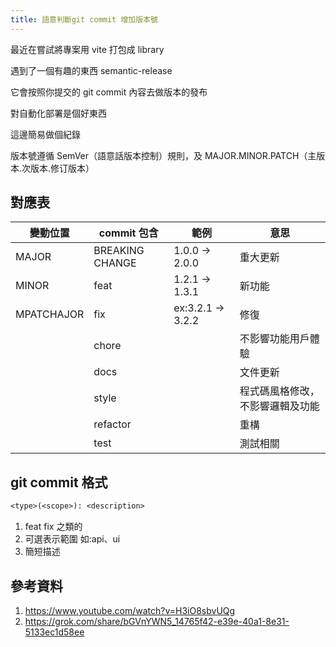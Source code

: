 ```yaml
---
title: 語意判斷git commit 增加版本號
---
```


最近在嘗試將專案用 vite 打包成 library

遇到了一個有趣的東西 semantic-release

它會按照你提交的 git commit 內容去做版本的發布

對自動化部署是個好東西

這邊簡易做個紀錄

版本號遵循 SemVer（語意話版本控制）規則，及 MAJOR.MINOR.PATCH（主版本.次版本.修订版本）

## 對應表

| 變動位置   | commit 包含     | 範例              | 意思                             |
| ---------- | --------------- | ----------------- | -------------------------------- |
| MAJOR      | BREAKING CHANGE | 1.0.0 -> 2.0.0    | 重大更新                         |
| MINOR      | feat            | 1.2.1 -> 1.3.1    | 新功能                           |
| MPATCHAJOR | fix             | ex:3.2.1 -> 3.2.2 | 修復                             |
|            | chore           |                   | 不影響功能用戶體驗               |
|            | docs            |                   | 文件更新                         |
|            | style           |                   | 程式碼風格修改，不影響邏輯及功能 |
|            | refactor        |                   | 重構                             |
|            | test            |                   | 測試相關                         |

## git commit 格式

```txt
<type>(<scope>): <description>
```

1. <type> feat fix 之類的
2. <scope> 可選表示範圍 如:api、ui
3. <description> 簡短描述

## 參考資料

1. https://www.youtube.com/watch?v=H3iO8sbvUQg
2. https://grok.com/share/bGVnYWN5_14765f42-e39e-40a1-8e31-5133ec1d58ee
